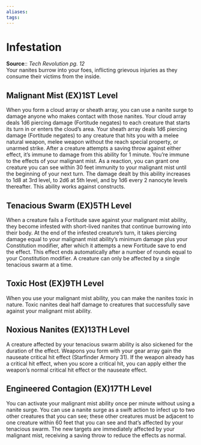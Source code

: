 ```yaml
---
aliases: 
tags: 
---
```


# Infestation

**Source**:: _Tech Revolution pg. 12_  
Your nanites burrow into your foes, inflicting grievous injuries as they consume their victims from the inside.

## Malignant Mist (EX)1ST Level

When you form a cloud array or sheath array, you can use a nanite surge to damage anyone who makes contact with those nanites. Your cloud array deals 1d6 piercing damage (Fortitude negates) to each creature that starts its turn in or enters the cloud’s area. Your sheath array deals 1d6 piercing damage (Fortitude negates) to any creature that hits you with a melee natural weapon, melee weapon without the reach special property, or unarmed strike. After a creature attempts a saving throw against either effect, it’s immune to damage from this ability for 1 minute. You’re immune to the effects of your malignant mist. As a reaction, you can grant one creature you can see within 30 feet immunity to your malignant mist until the beginning of your next turn. The damage dealt by this ability increases to 1d8 at 3rd level, to 2d6 at 5th level, and by 1d6 every 2 nanocyte levels thereafter. This ability works against constructs.

## Tenacious Swarm (EX)5TH Level

When a creature fails a Fortitude save against your malignant mist ability, they become infested with short-lived nanites that continue burrowing into their body. At the end of the infested creature’s turn, it takes piercing damage equal to your malignant mist ability’s minimum damage plus your Constitution modifier, after which it attempts a new Fortitude save to end the effect. This effect ends automatically after a number of rounds equal to your Constitution modifier. A creature can only be affected by a single tenacious swarm at a time.

## Toxic Host (EX)9TH Level

When you use your malignant mist ability, you can make the nanites toxic in nature. Toxic nanites deal half damage to creatures that successfully save against your malignant mist ability.

## Noxious Nanites (EX)13TH Level

A creature affected by your tenacious swarm ability is also sickened for the duration of the effect. Weapons you form with your gear array gain the nauseate critical hit effect (Starfinder Armory 31). If the weapon already has a critical hit effect, when you score a critical hit, you can apply either the weapon’s normal critical hit effect or the nauseate effect.

## Engineered Contagion (EX)17TH Level

You can activate your malignant mist ability once per minute without using a nanite surge. You can use a nanite surge as a swift action to infect up to two other creatures that you can see; these other creatures must be adjacent to one creature within 60 feet that you can see and that’s affected by your tenacious swarm. The new targets are immediately affected by your malignant mist, receiving a saving throw to reduce the effects as normal.
